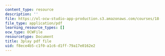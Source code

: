 ```yaml
---
content_type: resource
description: ''
file: https://ol-ocw-studio-app-production.s3.amazonaws.com/courses/18-065-matrix-methods-in-data-analysis-signal-processing-and-machine-learning-spring-2018/f8ece4b5c1f0a1c6d1ff79a17e0162e2_MuEW9pG9oxE.pdf
file_type: application/pdf
learning_resource_types: []
ocw_type: OCWFile
resourcetype: Document
title: 3play pdf file
uid: f8ece4b5-c1f0-a1c6-d1ff-79a17e0162e2
---
```

